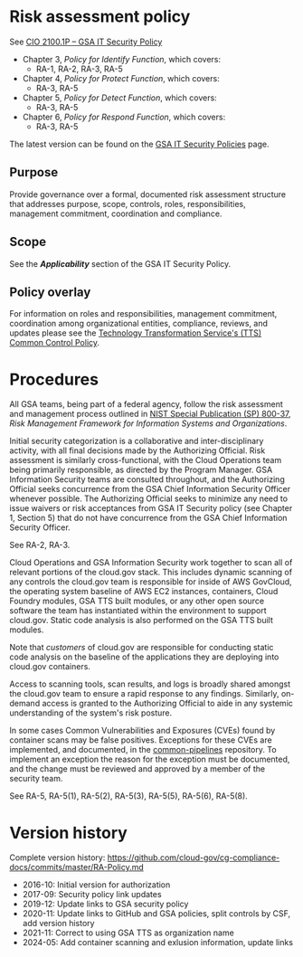 # Risk assessment policy

See [CIO 2100.1P – GSA IT Security Policy](https://www.gsa.gov/directives/files?file=2024-02%2FCC048589%20Final%20Directive%20CIO%202100.1P%20GSA%20Information%20Technology%20Security%20Policy.pdf)

- Chapter 3, _Policy for Identify Function_, which covers:
  - RA-1, RA-2, RA-3, RA-5
- Chapter 4, _Policy for Protect Function_, which covers:
  - RA-3, RA-5
- Chapter 5, _Policy for Detect Function_, which covers:
  - RA-3, RA-5
- Chapter 6, _Policy for Respond Function_, which covers:
  - RA-3, RA-5

The latest version can be found on the [GSA IT Security Policies](https://www.gsa.gov/policy-regulations/policy/information-technology-policy/gsa-it-security-policies) page.

## Purpose

Provide governance over a formal, documented risk assessment structure that addresses purpose, scope, controls, roles, responsibilities, management commitment, coordination and compliance.

## Scope

See the **_Applicability_** section of the GSA IT Security Policy.

## Policy overlay

For information on roles and responsibilities, management commitment, coordination among organizational entities, compliance, reviews, and updates please see the [Technology Transformation Service's (TTS) Common Control Policy](https://github.com/cloud-gov/cg-compliance-docs/blob/master/TTS-Common-Control-Policy.md).

<!-- x
changequote(`{{', `}}')
include({{bq_tts.md}})
x -->

# Procedures

All GSA teams, being part of a federal agency, follow the risk assessment and management process outlined in [NIST Special Publication (SP) 800-37](https://nvlpubs.nist.gov/nistpubs/SpecialPublications/NIST.SP.800-37r2.pdf), _Risk Management Framework for
Information Systems and Organizations_.

Initial security categorization is a collaborative and inter-disciplinary activity, with all final decisions made by the Authorizing Official. Risk assessment is similarly cross-functional, with the Cloud Operations team being primarily responsible, as directed by the Program Manager. GSA Information Security teams are consulted throughout, and the Authorizing Official seeks concurrence from the GSA Chief Information Security Officer whenever possible. The Authorizing Official seeks to minimize any need to issue waivers or risk acceptances from GSA IT Security policy (see Chapter 1, Section 5) that do not have concurrence from the GSA Chief Information Security Officer.

See RA-2, RA-3.

Cloud Operations and GSA Information Security work together to scan all of relevant portions of the cloud.gov stack. This includes dynamic scanning of any controls the cloud.gov team is responsible for inside of AWS GovCloud, the operating system baseline of AWS EC2 instances, containers, Cloud Foundry modules, GSA TTS built modules, or any other open source software the team has instantiated within the environment to support cloud.gov. Static code analysis is also performed on the GSA TTS built modules.

Note that _customers_ of cloud.gov are responsible for conducting static code analysis on the baseline of the applications they are deploying into cloud.gov containers.

Access to scanning tools, scan results, and logs is broadly shared amongst the cloud.gov team to ensure a rapid response to any findings. Similarly, on-demand access is granted to the Authorizing Official to aide in any systemic understanding of the system's risk posture.

In some cases Common Vulnerabilities and Exposures (CVEs) found by container scans may be false positives. Exceptions for these CVEs are implemented, and documented, in the [common-pipelines](https://github.com/cloud-gov/common-pipelines/blob/main/container/grype.yaml) repository. To implement an exception the reason for the exception must be documented, and the change must be reviewed and approved by a member of the security team.

See RA-5, RA-5(1), RA-5(2), RA-5(3), RA-5(5), RA-5(6), RA-5(8).

# Version history

Complete version history: https://github.com/cloud-gov/cg-compliance-docs/commits/master/RA-Policy.md

- 2016-10: Initial version for authorization
- 2017-09: Security policy link updates
- 2019-12: Update links to GSA security policy
- 2020-11: Update links to GitHub and GSA policies, split controls by CSF, add version history
- 2021-11: Correct to using GSA TTS as organization name
- 2024-05: Add container scanning and exlusion information, update links
